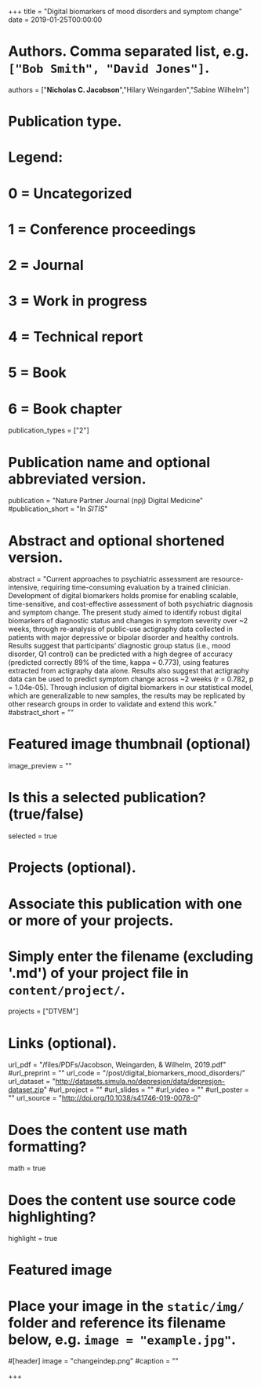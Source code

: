 +++
title = "Digital biomarkers of mood disorders and symptom change"
date = 2019-01-25T00:00:00

# Authors. Comma separated list, e.g. `["Bob Smith", "David Jones"]`.
authors = ["**Nicholas C. Jacobson**","Hilary Weingarden","Sabine Wilhelm"]

# Publication type.
# Legend:
# 0 = Uncategorized
# 1 = Conference proceedings
# 2 = Journal
# 3 = Work in progress
# 4 = Technical report
# 5 = Book
# 6 = Book chapter
publication_types = ["2"]

# Publication name and optional abbreviated version.
publication = "Nature Partner Journal (npj) Digital Medicine"
#publication_short = "In *SITIS*"

# Abstract and optional shortened version.
abstract = "Current approaches to psychiatric assessment are resource-intensive, requiring time-consuming evaluation by a trained clinician. Development of digital biomarkers holds promise for enabling scalable, time-sensitive, and cost-effective assessment of both psychiatric diagnosis and symptom change. The present study aimed to identify robust digital biomarkers of diagnostic status and changes in symptom severity over ~2 weeks, through re-analysis of public-use actigraphy data collected in patients with major depressive or bipolar disorder and healthy controls. Results suggest that participants’ diagnostic group status (i.e., mood disorder, Q1 control) can be predicted with a high degree of accuracy (predicted correctly 89% of the time, kappa = 0.773), using features extracted from actigraphy data alone. Results also suggest that actigraphy data can be used to predict symptom change across ~2 weeks (r = 0.782, p = 1.04e-05). Through inclusion of digital biomarkers in our statistical model, which are generalizable to new samples, the results may be replicated by other research groups in order to validate and extend this work."
#abstract_short = ""

# Featured image thumbnail (optional)
image_preview = ""

# Is this a selected publication? (true/false)
selected = true

# Projects (optional).
#   Associate this publication with one or more of your projects.
#   Simply enter the filename (excluding '.md') of your project file in `content/project/`.
projects = ["DTVEM"]

# Links (optional).
url_pdf = "/files/PDFs/Jacobson, Weingarden, & Wilhelm, 2019.pdf"
#url_preprint = ""
url_code = "/post/digital_biomarkers_mood_disorders/"
url_dataset = "http://datasets.simula.no/depresjon/data/depresjon-dataset.zip"
#url_project = ""
#url_slides = ""
#url_video = ""
#url_poster = ""
url_source = "http://doi.org/10.1038/s41746-019-0078-0"

# Does the content use math formatting?
math = true

# Does the content use source code highlighting?
highlight = true

# Featured image
# Place your image in the `static/img/` folder and reference its filename below, e.g. `image = "example.jpg"`.
#[header]
image = "changeindep.png"
#caption = ""

+++

